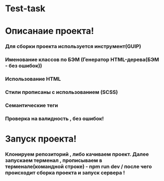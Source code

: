 # Test-task
# Описанаие проекта!
### Для сборки проекта используется инструмент(GUIP)
### Именование классов по БЭМ (Генератор HTML-дерева(БЭМ - без ошибок))
### Использование HTML
### Стили прописаны с использованием (SCSS)
### Семантические теги
### Проверка на валидность , без ошибок!

# Запуск проекта!
### Клонируем репозиторий , либо качиваем проект. Далее запускаем терменал , прописываем в терменале(командной строке) - npm run dev / после чего происходит сборка проекта и запуск сервера !
